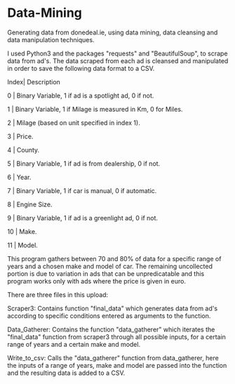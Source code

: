 # Data-Mining
Generating data from donedeal.ie, using data mining, data cleansing and data manipulation techniques.

I used Python3 and the packages "requests" and "BeautifulSoup", to scrape data from ad's.
The data scraped from each ad is cleansed and manipulated in order to save the following data format to a CSV.

Index|     Description

0    |     Binary Variable, 1 if ad is a spotlight ad, 0 if not.

1    |     Binary Variable, 1 if Milage is measured in Km, 0 for Miles.

2    |     Milage (based on unit specified in index 1). 

3    |     Price.

4    |     County.

5    |     Binary Variable, 1 if ad is from dealership, 0 if not.

6    |     Year.

7    |     Binary Variable, 1 if car is manual, 0 if automatic.

8    |     Engine Size.

9    |     Binary Variable, 1 if ad is a greenlight ad, 0 if not.

10   |     Make.

11   |     Model.


This program gathers between 70 and 80% of data for a specific range of years and a chosen make and model of car. The remaining uncollected portion is due to variation in ads that can be unpredicatable and this program works only with ads where the price is given in euro.

There are three files in this upload:

Scraper3:
Contains function "final_data" which generates data from ad's according to specific conditions entered as arguments to the function.

Data_Gatherer:
Contains the function "data_gatherer" which iterates the "final_data" function from scraper3 through all possible inputs, for a certain range of years and a certain make and model.

Write_to_csv:
Calls the "data_gatherer" function from data_gatherer, here the inputs of a range of years, make and model are passed into the function and the resulting data is added to a CSV.

